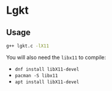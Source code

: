 # Lgkt

## Usage

``` bash
g++ lgkt.c -lX11
```

You will also need the `libx11` to compile:
 - `dnf install libX11-devel`
 - `pacman -S libx11`
 - `apt install libX11-devel`
